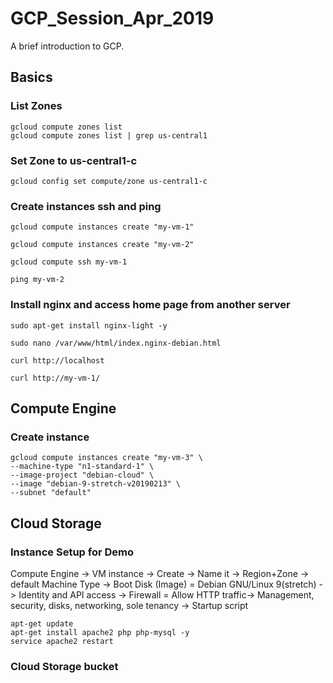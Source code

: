 # GCP_Session_Apr_2019
A brief introduction to GCP.

## Basics
### List Zones

``` 
gcloud compute zones list
gcloud compute zones list | grep us-central1
```
### Set Zone to us-central1-c

```
gcloud config set compute/zone us-central1-c
```

### Create instances ssh and ping

```
gcloud compute instances create "my-vm-1"

gcloud compute instances create "my-vm-2"

gcloud compute ssh my-vm-1

ping my-vm-2
```

### Install nginx and access home page from another server

```
sudo apt-get install nginx-light -y

sudo nano /var/www/html/index.nginx-debian.html

curl http://localhost

curl http://my-vm-1/
```

## Compute Engine
### Create instance 

```
gcloud compute instances create "my-vm-3" \
--machine-type "n1-standard-1" \
--image-project "debian-cloud" \
--image "debian-9-stretch-v20190213" \
--subnet "default"
```

## Cloud Storage

### Instance Setup for Demo 

Compute Engine -> VM instance -> Create -> Name it -> Region+Zone -> default Machine Type -> Boot Disk (Image) = Debian GNU/Linux 9(stretch) -> Identity and API access -> Firewall = Allow HTTP traffic-> Management, security, disks, networking, sole tenancy -> Startup script

```
apt-get update
apt-get install apache2 php php-mysql -y
service apache2 restart
```

### Cloud Storage bucket


